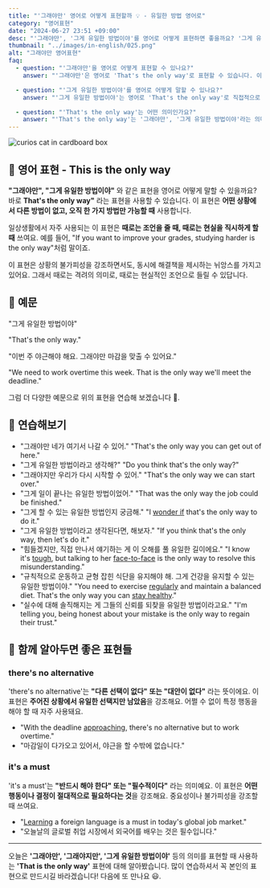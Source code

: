 ```yaml
---
title: "'그래야만' 영어로 어떻게 표현할까 💡 - 유일한 방법 영어로"
category: "영어표현"
date: "2024-06-27 23:51 +09:00"
desc: "'그래야만', '그게 유일한 방법이야'를 영어로 어떻게 표현하면 좋을까요? '그게 유일한 방법이야', '그래야만 네가 성공할 수 있어' 등을 영어로 표현하는 법을 배워봅시다. 다양한 예문을 통해서 연습하고 본인의 표현으로 만들어 보세요."
thumbnail: "../images/in-english/025.png"
alt: "그래야만 영어표현"
faq:
  - question: "'그래야만'을 영어로 어떻게 표현할 수 있나요?"
    answer: "'그래야만'은 영어로 'That's the only way'로 표현할 수 있습니다. 이 표현은 어떤 상황에서 다른 방법이 없고, 오직 한 가지 방법만 가능할 때 사용합니다. 예를 들어, '그래야만 네가 성공할 수 있어'는 'That's the only way you can succeed'로 말할 수 있습니다."

  - question: "'그게 유일한 방법이야'를 영어로 어떻게 말할 수 있나요?"
    answer: "'그게 유일한 방법이야'는 영어로 'That's the only way'로 직접적으로 번역됩니다. 이 표현은 어떤 일이 특정 장소나 상황에서 일어남을 강조할 때 사용합니다. 예를 들어, '이 문제를 해결하려면 열심히 공부하는 게 유일한 방법이야'는 'Studying hard is the only way to solve this problem'으로 표현할 수 있습니다."

  - question: "'That's the only way'는 어떤 의미인가요?"
    answer: "'That's the only way'는 '그래야만', '그게 유일한 방법이야'라는 의미입니다. 이 표현은 어떤 상황을 해결할 수 있는 유일한 방안을 강조할 때 사용합니다. 상황이 절박하거나 확실할 때 자주 쓰이는 중요한 표현입니다. 예를 들어, 'Saving money is the only way to afford that car'는 '돈을 모으는 게 그 차를 살 수 있는 유일한 방법이야'라는 뜻입니다."
---
```


![curios cat in cardboard box](../images/in-english/025-1.avif)

## 🌟 영어 표현 - This is the only way

**"그래야만", "그게 유일한 방법이야"** 와 같은 표현을 영어로 어떻게 말할 수 있을까요? 바로 **That's the only way"** 라는 표현을 사용할 수 있습니다. 이 표현은 **어떤 상황에서 다른 방법이 없고, 오직 한 가지 방법만 가능할 때** 사용합니다.

일상생활에서 자주 사용되는 이 표현은 **때로는 조언을 줄 때, 때로는 현실을 직시하게 할 때** 쓰여요. 예를 들어, "If you want to improve your grades, studying harder is the only way"처럼 말이죠.

이 표현은 상황의 불가피성을 강조하면서도, 동시에 해결책을 제시하는 뉘앙스를 가지고 있어요. 그래서 때로는 격려의 의미로, 때로는 현실적인 조언으로 들릴 수 있답니다.

## 📖 예문

"그게 유일한 방법이야"

"That's the only way."

"이번 주 야근해야 해요. 그래야만 마감을 맞출 수 있어요."

"We need to work overtime this week. That is the only way we'll meet the deadline."

그럼 더 다양한 예문으로 위의 표현을 연습해 보겠습니다 🚀.

## 💬 연습해보기

<ul data-interactive-list>
  <li data-interactive-item>
    <span data-toggler>"그래야만 네가 여기서 나갈 수 있어."</span>
    <span data-answer>"That's the only way you can get out of here."</span>
  </li>
  <li data-interactive-item>
    <span data-toggler>"그게 유일한 방법이라고 생각해?"</span>
    <span data-answer>"Do you think that's the only way?"</span>
  </li>
  <li data-interactive-item>
    <span data-toggler>"그래야지만 우리가 다시 시작할 수 있어."</span>
    <span data-answer>"That's the only way we can start over."</span>
  </li>
  <li data-interactive-item>
    <span data-toggler>"그게 일이 끝나는 유일한 방법이었어."</span>
    <span data-answer>"That was the only way the job could be finished."</span>
  </li>
  <li data-interactive-item>
    <span data-toggler>"그게 할 수 있는 유일한 방법인지 궁금해."</span>
    <span data-answer>"I <a href="/blog/in-english/220.wonder-if/">wonder if</a> that's the only way to do it."</span>
  </li>
  <li data-interactive-item>
    <span data-toggler>"그게 유일한 방법이라고 생각된다면, 해보자."</span>
    <span data-answer>"If you think that's the only way, then let's do it."</span>
  </li>
  <li data-interactive-item>
    <span data-toggler>"힘들겠지만, 직접 만나서 얘기하는 게 이 오해를 풀 유일한 길이에요."</span>
    <span data-answer>"I know it's <a href="/blog/in-english/183.tough/">tough</a>, but talking to her <a href="/blog/vocab-1/007.face-to-face/">face-to-face</a> is the only way to resolve this misunderstanding."</span>
  </li>
  <li data-interactive-item>
    <span data-toggler>"규칙적으로 운동하고 균형 잡힌 식단을 유지해야 해. 그게 건강을 유지할 수 있는 유일한 방법이야."</span>
    <span data-answer>"You need to exercise <a href="/blog/in-english/252.regularly/">regularly</a> and maintain a balanced diet. That's the only way you can <a href="/blog/in-english/119.stay/">stay healthy</a>."</span>
  </li>
  <li data-interactive-item>
    <span data-toggler>"실수에 대해 솔직해지는 게 그들의 신뢰를 되찾을 유일한 방법이라고요."</span>
    <span data-answer>"I'm telling you, being honest about your mistake is the only way to regain their trust."</span>
  </li>
</ul>

## 🤝 함께 알아두면 좋은 표현들

### there's no alternative

'there's no alternative'는 **"다른 선택이 없다" 또는 "대안이 없다"** 라는 뜻이에요. 이 표현은 **주어진 상황에서 유일한 선택지만 남았음**을 강조해요. 어쩔 수 없이 특정 행동을 해야 할 때 자주 사용돼요.

- "With the deadline [approaching](/blog/in-english/267.approach/), there's no alternative but to work overtime."
- "마감일이 다가오고 있어서, 야근을 할 수밖에 없습니다."

### it's a must

'it's a must'는 **"반드시 해야 한다" 또는 "필수적이다"** 라는 의미예요. 이 표현은 **어떤 행동이나 결정이 절대적으로 필요하다는 것**을 강조해요. 중요성이나 불가피성을 강조할 때 쓰여요.

- "[Learning](/blog/in-english/245.learn/) a foreign language is a must in today's global job market."
- "오늘날의 글로벌 취업 시장에서 외국어를 배우는 것은 필수입니다."

---

오늘은 **'그래야만', '그래야지만', '그게 유일한 방법이야'** 등의 의미를 표현할 때 사용하는 **'That is the only way'** 표현에 대해 알아봤습니다. 많이 연습하셔서 꼭 본인의 표현으로 만드시길 바라겠습니다! 다음에 또 만나요 😃.

